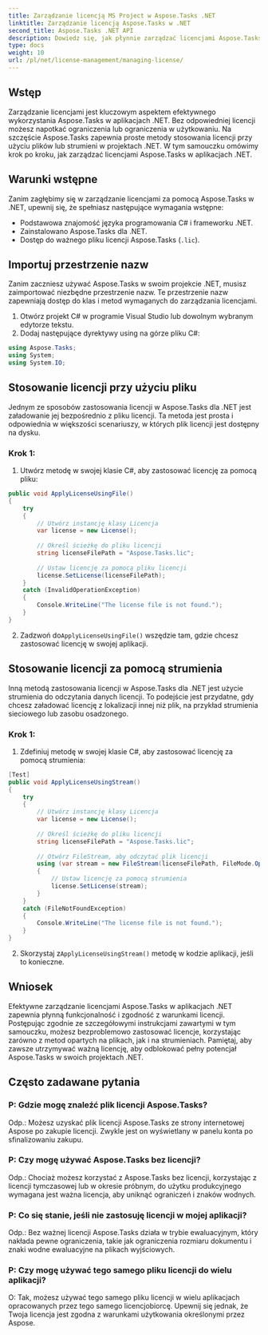 ```yaml
---
title: Zarządzanie licencją MS Project w Aspose.Tasks .NET
linktitle: Zarządzanie licencją Aspose.Tasks w .NET
second_title: Aspose.Tasks .NET API
description: Dowiedz się, jak płynnie zarządzać licencjami Aspose.Tasks w aplikacjach .NET, korzystając z podejścia opartego na plikach lub strumieniach.
type: docs
weight: 10
url: /pl/net/license-management/managing-license/
---
```

## Wstęp
Zarządzanie licencjami jest kluczowym aspektem efektywnego wykorzystania Aspose.Tasks w aplikacjach .NET. Bez odpowiedniej licencji możesz napotkać ograniczenia lub ograniczenia w użytkowaniu. Na szczęście Aspose.Tasks zapewnia proste metody stosowania licencji przy użyciu plików lub strumieni w projektach .NET. W tym samouczku omówimy krok po kroku, jak zarządzać licencjami Aspose.Tasks w aplikacjach .NET.
## Warunki wstępne
Zanim zagłębimy się w zarządzanie licencjami za pomocą Aspose.Tasks w .NET, upewnij się, że spełniasz następujące wymagania wstępne:
- Podstawowa znajomość języka programowania C# i frameworku .NET.
- Zainstalowano Aspose.Tasks dla .NET.
- Dostęp do ważnego pliku licencji Aspose.Tasks (`.lic`).
## Importuj przestrzenie nazw
Zanim zaczniesz używać Aspose.Tasks w swoim projekcie .NET, musisz zaimportować niezbędne przestrzenie nazw. Te przestrzenie nazw zapewniają dostęp do klas i metod wymaganych do zarządzania licencjami.

1. Otwórz projekt C# w programie Visual Studio lub dowolnym wybranym edytorze tekstu.
2. Dodaj następujące dyrektywy using na górze pliku C#:
```csharp
using Aspose.Tasks;
using System;
using System.IO;

```
## Stosowanie licencji przy użyciu pliku
Jednym ze sposobów zastosowania licencji w Aspose.Tasks dla .NET jest załadowanie jej bezpośrednio z pliku licencji. Ta metoda jest prosta i odpowiednia w większości scenariuszy, w których plik licencji jest dostępny na dysku.
### Krok 1:
1. Utwórz metodę w swojej klasie C#, aby zastosować licencję za pomocą pliku:
```csharp
public void ApplyLicenseUsingFile()
{
    try
    {
        // Utwórz instancję klasy Licencja
        var license = new License();
        
        // Określ ścieżkę do pliku licencji
        string licenseFilePath = "Aspose.Tasks.lic";
        
        // Ustaw licencję za pomocą pliku licencji
        license.SetLicense(licenseFilePath);
    }
    catch (InvalidOperationException)
    {
        Console.WriteLine("The license file is not found.");
    }
}
```
2.  Zadzwoń do`ApplyLicenseUsingFile()` wszędzie tam, gdzie chcesz zastosować licencję w swojej aplikacji.
## Stosowanie licencji za pomocą strumienia
Inną metodą zastosowania licencji w Aspose.Tasks dla .NET jest użycie strumienia do odczytania danych licencji. To podejście jest przydatne, gdy chcesz załadować licencję z lokalizacji innej niż plik, na przykład strumienia sieciowego lub zasobu osadzonego.
### Krok 1:
1. Zdefiniuj metodę w swojej klasie C#, aby zastosować licencję za pomocą strumienia:
```csharp
[Test]
public void ApplyLicenseUsingStream()
{
    try
    {
        // Utwórz instancję klasy Licencja
        var license = new License();
        
        // Określ ścieżkę do pliku licencji
        string licenseFilePath = "Aspose.Tasks.lic";
        
        // Otwórz FileStream, aby odczytać plik licencji
        using (var stream = new FileStream(licenseFilePath, FileMode.Open))
        {
            // Ustaw licencję za pomocą strumienia
            license.SetLicense(stream);
        }
    }
    catch (FileNotFoundException)
    {
        Console.WriteLine("The license file is not found.");
    }
}
```
2.  Skorzystaj z`ApplyLicenseUsingStream()` metodę w kodzie aplikacji, jeśli to konieczne.
## Wniosek
Efektywne zarządzanie licencjami Aspose.Tasks w aplikacjach .NET zapewnia płynną funkcjonalność i zgodność z warunkami licencji. Postępując zgodnie ze szczegółowymi instrukcjami zawartymi w tym samouczku, możesz bezproblemowo zastosować licencje, korzystając zarówno z metod opartych na plikach, jak i na strumieniach. Pamiętaj, aby zawsze utrzymywać ważną licencję, aby odblokować pełny potencjał Aspose.Tasks w swoich projektach .NET.
## Często zadawane pytania
### P: Gdzie mogę znaleźć plik licencji Aspose.Tasks?

Odp.: Możesz uzyskać plik licencji Aspose.Tasks ze strony internetowej Aspose po zakupie licencji. Zwykle jest on wyświetlany w panelu konta po sfinalizowaniu zakupu.

### P: Czy mogę używać Aspose.Tasks bez licencji?

Odp.: Chociaż możesz korzystać z Aspose.Tasks bez licencji, korzystając z licencji tymczasowej lub w okresie próbnym, do użytku produkcyjnego wymagana jest ważna licencja, aby uniknąć ograniczeń i znaków wodnych.

### P: Co się stanie, jeśli nie zastosuję licencji w mojej aplikacji?

Odp.: Bez ważnej licencji Aspose.Tasks działa w trybie ewaluacyjnym, który nakłada pewne ograniczenia, takie jak ograniczenia rozmiaru dokumentu i znaki wodne ewaluacyjne na plikach wyjściowych.

### P: Czy mogę używać tego samego pliku licencji do wielu aplikacji?

O: Tak, możesz używać tego samego pliku licencji w wielu aplikacjach opracowanych przez tego samego licencjobiorcę. Upewnij się jednak, że Twoja licencja jest zgodna z warunkami użytkowania określonymi przez Aspose.